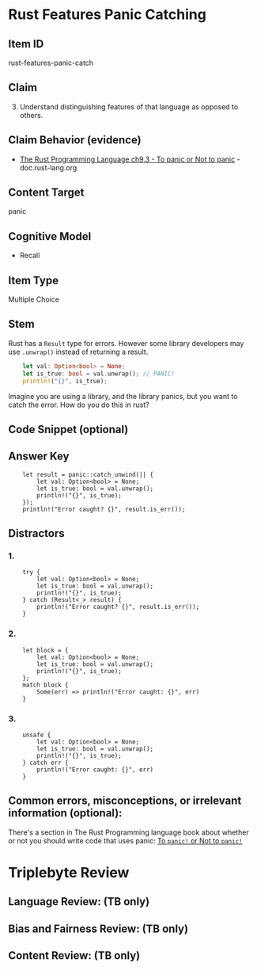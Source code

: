 # Rust Features Panic Catching

## Item ID
rust-features-panic-catch

## Claim
3. Understand distinguishing features of that language as opposed to others.

## Claim Behavior (evidence)
- [The Rust Programming Language ch9.3 - To panic or Not to panic](https://doc.rust-lang.org/book/ch09-03-to-panic-or-not-to-panic.html) - doc.rust-lang.org

## Content Target
panic

## Cognitive Model
* Recall

## Item Type
Multiple Choice

## Stem

Rust has a `Result` type for errors.  However some library developers may use `.unwrap()` instead of returning a result.

```rust
    let val: Option<bool> = None;
    let is_true: bool = val.unwrap(); // PANIC!
    println!("{}", is_true);
```

Imagine you are using a library, and the library panics, but you want to catch the error.  How do you do this in rust?


## Code Snippet (optional)


## Answer Key

```
    let result = panic::catch_unwind(|| {
        let val: Option<bool> = None;
        let is_true: bool = val.unwrap();
        println!("{}", is_true);
    });
    println!("Error caught? {}", result.is_err());
```

## Distractors

### 1.
```
    try {
        let val: Option<bool> = None;
        let is_true: bool = val.unwrap();
        println!("{}", is_true);
    } catch (Result<_> result) {
        println!("Error caught? {}", result.is_err());
    }
```

### 2.
```
    let block = {
        let val: Option<bool> = None;
        let is_true: bool = val.unwrap();
        println!("{}", is_true);
    };
    match block {
        Some(err) => println!("Error caught: {}", err)
    }
```

### 3.
```
    unsafe {
        let val: Option<bool> = None;
        let is_true: bool = val.unwrap();
        println!("{}", is_true);
    } catch err {
        println!("Error caught: {}", err)
    }
```


## Common errors, misconceptions, or irrelevant information (optional):

There's a section in The Rust Programming language book about whether or not you should write code that uses panic:
[To `panic!` or Not to `panic!`](https://doc.rust-lang.org/book/ch09-03-to-panic-or-not-to-panic.html)

# Triplebyte Review


## Language Review: (TB only)


## Bias and Fairness Review: (TB only)


## Content Review: (TB only)

